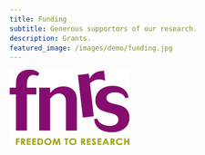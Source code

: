 ```yaml
---
title: Funding
subtitle: Generous supportors of our research.
description: Grants.
featured_image: /images/demo/funding.jpg
---
```


<div class="gallery" data-columns="3">
    <img src="/images/funding/fnrs.png">
</div>